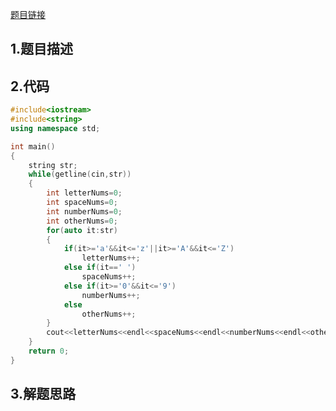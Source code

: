 

[题目链接](https://www.nowcoder.com/practice/539054b4c33b4776bc350155f7abd8f5?tpId=37&&tqId=21263&rp=1&ru=/ta/huawei&qru=/ta/huawei/question-ranking)

## 1.题目描述



## 2.代码

```cpp
#include<iostream>
#include<string>
using namespace std;

int main()
{
    string str;
    while(getline(cin,str))
    {
        int letterNums=0;
        int spaceNums=0;
        int numberNums=0;
        int otherNums=0;
        for(auto it:str)
        {
            if(it>='a'&&it<='z'||it>='A'&&it<='Z')
                letterNums++;
            else if(it==' ')
                spaceNums++;
            else if(it>='0'&&it<='9')
                numberNums++;
            else 
                otherNums++;
        }
        cout<<letterNums<<endl<<spaceNums<<endl<<numberNums<<endl<<otherNums<<endl;
    }
    return 0;
}
```



## 3.解题思路



